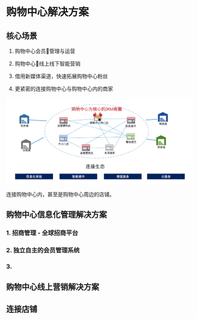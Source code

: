 # 购物中心解决方案

## 核心场景
1. 购物中心会员管理与运营

2. 购物中心线上线下智能营销

3. 借用新媒体渠道，快速拓展购物中心粉丝

4. 更紧密的连接购物中心与购物中心内的商家

![](img/qfzg/连接.png)

连接购物中心内，甚至是购物中心周边的店铺。 


## 购物中心信息化管理解决方案

### 1. 招商管理 - 全球招商平台
### 2. 独立自主的会员管理系统
### 3. 

## 购物中心线上营销解决方案


## 连接店铺